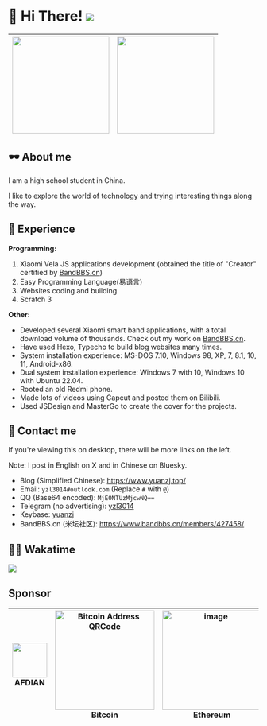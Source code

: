 # 👋 Hi There! ![](https://komarev.com/ghpvc/?username=yzl3014)

| <img height="195px" src="https://github-readme-stats.vercel.app/api?username=yzl3014&show_icons=true&rank_icon=github&include_all_commits=true&theme=buefy&hide_border=true" /> | <img height="195px" src="https://github-readme-stats.vercel.app/api/top-langs/?username=yzl3014&layout=compact&theme=buefy&hide_border=true" /> | 
| ------------- | ------------- |

## 🕶 About me

I am a high school student in China.

I like to explore the world of technology and trying interesting things along the way.

## 📃 Experience

**Programming:**
1. Xiaomi Vela JS applications development (obtained the title of "Creator" certified by [BandBBS.cn](https://www.bandbbs.cn/members/427458/))
2. Easy Programming Language(易语言)
3. Websites coding and building
4. Scratch 3

**Other:**
- Developed several Xiaomi smart band applications, with a total download volume of thousands. Check out my work on [BandBBS.cn](https://www.bandbbs.cn/members/427458/#resources).
- Have used Hexo, Typecho to build blog websites many times.
- System installation experience: MS-DOS 7.10, Windows 98, XP, 7, 8.1, 10, 11, Android-x86.
- Dual system installation experience: Windows 7 with 10, Windows 10 with Ubuntu 22.04.
- Rooted an old Redmi phone.
- Made lots of videos using Capcut and posted them on Bilibili.
- Used JSDesign and MasterGo to create the cover for the projects.

## 💬 Contact me

If you're viewing this on desktop, there will be more links on the left.

Note: I post in English on X and in Chinese on Bluesky.

- Blog (Simplified Chinese): https://www.yuanzj.top/
- Email: `yzl3014#outlook.com` (Replace `#` with `@`)
- QQ (Base64 encoded): `MjE0NTUzMjcwNQ==`
- Telegram (no advertising): [yzl3014](https://t.me/yzl3014)
- Keybase: [yuanzj](https://keybase.io/yuanzj)
- BandBBS.cn (米坛社区): https://www.bandbbs.cn/members/427458/

## 👨‍💻 Wakatime

![](https://wakatime.com/share/@fc57fbe3-baf9-4a01-b80f-43a9f37e6f21/f6bafada-6642-47d9-9099-c7ccbec4f8ea.png)

## Sponsor

| <a href="https://afdian.com/a/yzl3014" target="_blank"><img src="https://pic1.imgdb.cn/item/689bea3358cb8da5c81fbf83.png" height="70" /></a><br>AFDIAN | <img width="200" height="200" alt="Bitcoin Address QRCode" src="https://github.com/user-attachments/assets/31b3e2ba-1d86-4aae-9712-1241d71bc289" /><br>Bitcoin | <img width="200" height="200" alt="image" src="https://github.com/user-attachments/assets/4764170d-34ec-47b8-aeb9-34078e91a66e" /><br>Ethereum |
| ------------- | ------------- | ------------- |
